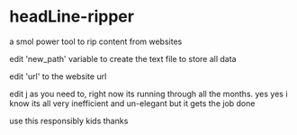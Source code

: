 # headLine-ripper
a smol power tool to rip content from websites

edit 'new_path' variable to create the text file to store all data

edit 'url' to the website url

edit j as you need to, right now its running through all the months. yes yes i know its all very inefficient and un-elegant but it gets the job done


use this responsibly kids thanks
